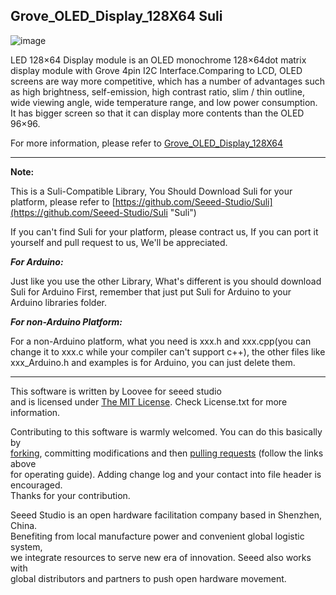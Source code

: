 Grove_OLED_Display_128X64 Suli
-------------------------------------------------------------
![image](http://www.seeedstudio.com/wiki/images/e/ea/Toled128642.jpg)

LED 128×64 Display module is an OLED monochrome 128×64dot matrix display module with Grove 4pin I2C Interface.Comparing to LCD, OLED screens are way more competitive, which has a number of advantages such as high brightness, self-emission, high contrast ratio, slim / thin outline, wide viewing angle, wide temperature range, and low power consumption. It has bigger screen so that it can display more contents than the OLED 96×96. 

For more information, please refer to [Grove_OLED_Display_128X64][1]

-----
**Note:**

This is a Suli-Compatible Library, You Should Download Suli for your platform, please refer to [https://github.com/Seeed-Studio/Suli](https://github.com/Seeed-Studio/Suli "Suli")

If you can't find Suli for your platform, please contract us, If you can port it yourself and pull request to us, We'll be appreciated. 

***For Arduino:***

Just like you use the other Library, What's different is you should download Suli for Arduino First, remember that just put Suli for Arduino to your Arduino libraries folder.

***For non-Arduino Platform:***

For a non-Arduino platform, what you need is xxx.h and xxx.cpp(you can change it to xxx.c while your compiler can't support c++), the other files like xxx_Arduino.h and examples is for Arduino, you can just delete them.


----
This software is written by Loovee for seeed studio<br>
and is licensed under [The MIT License](http://opensource.org/licenses/mit-license.php). Check License.txt for more information.<br>

Contributing to this software is warmly welcomed. You can do this basically by<br>
[forking](https://help.github.com/articles/fork-a-repo), committing modifications and then [pulling requests](https://help.github.com/articles/using-pull-requests) (follow the links above<br>
for operating guide). Adding change log and your contact into file header is encouraged.<br>
Thanks for your contribution.

Seeed Studio is an open hardware facilitation company based in Shenzhen, China. <br>
Benefiting from local manufacture power and convenient global logistic system, <br>
we integrate resources to serve new era of innovation. Seeed also works with <br>
global distributors and partners to push open hardware movement.<br>


[1]:http://www.seeedstudio.com/wiki/Grove_-_OLED_Display_128*64

